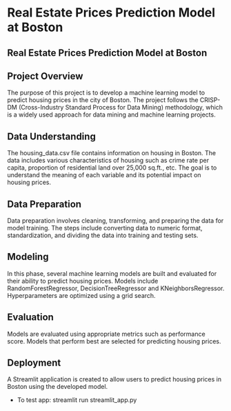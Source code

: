 # Real Estate Prices Prediction Model at Boston

## Real Estate Prices Prediction Model at Boston

## Project Overview

The purpose of this project is to develop a machine learning model to predict housing prices in the city of Boston. The project follows the CRISP-DM (Cross-Industry Standard Process for Data Mining) methodology, which is a widely used approach for data mining and machine learning projects.

## Data Understanding

The housing_data.csv file contains information on housing in Boston. The data includes various characteristics of housing such as crime rate per capita, proportion of residential land over 25,000 sq.ft., etc. The goal is to understand the meaning of each variable and its potential impact on housing prices.

## Data Preparation

Data preparation involves cleaning, transforming, and preparing the data for model training. The steps include converting data to numeric format, standardization, and dividing the data into training and testing sets.

## Modeling

In this phase, several machine learning models are built and evaluated for their ability to predict housing prices. Models include RandomForestRegressor, DecisionTreeRegressor and KNeighborsRegressor. Hyperparameters are optimized using a grid search.

## Evaluation

Models are evaluated using appropriate metrics such as performance score. Models that perform best are selected for predicting housing prices.

## Deployment

A Streamlit application is created to allow users to predict housing prices in Boston using the developed model.

- To test app:
    streamlit run streamlit_app.py